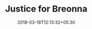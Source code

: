 ---
title: "Justice for Breonna"
date: 2018-03-18T12:13:32+05:30
link: https://action.justiceforbreonna.org/sign/BreonnaWasEssential/
---